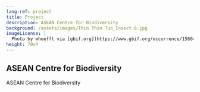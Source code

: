 ```yaml
---
lang-ref: project
title: Project
description: ASEAN Centre for Biodiversity
background: /assets/images/Thin Thin Tun_Insect 6.jpg
imageLicense: |
  Photo by mhoefft via [gbif.org](https://www.gbif.org/occurrence/1580487687)
height: 70vh
---
```


## ASEAN Centre for Biodiversity

ASEAN Centre for Biodiversity
